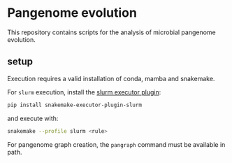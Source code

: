 # Pangenome evolution

This repository contains scripts for the analysis of microbial pangenome evolution.

## setup

Execution requires a valid installation of conda, mamba and snakemake.

For `slurm` execution, install the [slurm executor plugin](https://snakemake.github.io/snakemake-plugin-catalog/plugins/executor/slurm.html):
```bash
pip install snakemake-executor-plugin-slurm
```
and execute with:
```bash
snakemake --profile slurm <rule>
```

For pangenome graph creation, the `pangraph` command must be available in path.
